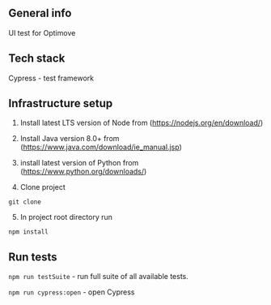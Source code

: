 ## General info

UI test for Optimove

## Tech stack

Cypress - test framework

## Infrastructure setup

1. Install latest LTS version of Node from (https://nodejs.org/en/download/)

2. Install Java version 8.0+ from (https://www.java.com/download/ie_manual.jsp)

3. install latest version of Python from (https://www.python.org/downloads/)

4. Clone project 

`git clone `

5. In project root directory run

`npm install`

## Run tests

`npm run testSuite` - run full suite of all available tests.

`npm run cypress:open` - open Cypress